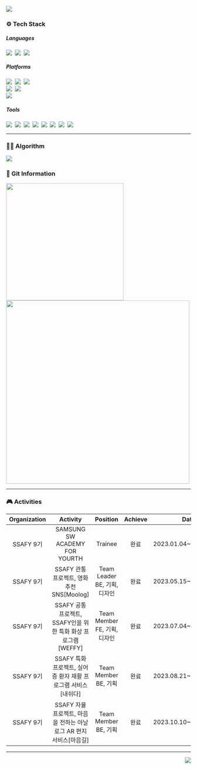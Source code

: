 
<img src="https://capsule-render.vercel.app/api?type=slice&reversal=false&color=gradient&customColorList=0,2,2,5,30)&text=I'M%20YEONJI!&fontSize=40&fontAlign=85&fontAlignY=15&rotate=8&animation=blink&desc=Developer's%20GitHub&descAlign=87&descAlignY=40&"/>
<div>
  <p align="center">
    <h3>⚙ Tech Stack</h3>
    <div>
    <h5>Languages</h5>
    <img src="https://img.shields.io/badge/Java-orange?style=flat-square&logo=java&logoColor=white"/></a>&nbsp
    <img src="https://img.shields.io/badge/Python-3766AB?style=flat-square&logo=Python&logoColor=white"/></a>&nbsp
    <img src="https://img.shields.io/badge/JavaScript-yellow?style=flat-square&logo=javascript&logoColor=white"/></a>&nbsp
    </div>
    <div>
    <h5>Platforms</h5>
    <img src="https://img.shields.io/badge/Spring-6DB33F?style=flat-square&logo=Spring&logoColor=white"/></a>&nbsp
    <img src="https://img.shields.io/badge/Spring Boot-6DB33F?style=flat-square&logo=Spring Boot&logoColor=white"/></a>&nbsp  
    <img src="https://img.shields.io/badge/Django-092E20?style=flat-square&logo=Django&logoColor=white"/></a>&nbsp 
    </div>
    <div>
    <img src="https://img.shields.io/badge/React-61DAFB?style=flat-square&logo=react&logoColor=white"/></a>&nbsp
    <img src="https://img.shields.io/badge/Vue.js-4FC08D?style=flat-square&logo=Vue.js&logoColor=white"/></a>&nbsp
    </div>
    <div>
    <img src="https://img.shields.io/badge/MySQL-4479A1?style=flat-square&logo=MySQL&logoColor=white"/></a>&nbsp
    </div>
    <div>
    <h5>Tools</h5>
    <img src="https://img.shields.io/badge/IntelliJ-000000?style=flat-square&logo=IntelliJidea&logoColor=white"/></a>&nbsp
    <img src="https://img.shields.io/badge/Pycharm-000000?style=flat-square&logo=pycharm&logoColor=white"/></a>&nbsp  
    <img src="https://img.shields.io/badge/Visual Studio Code-007ACC?style=flat-square&logo=visualstudiocode&logoColor=white"/></a>&nbsp 
    <img src="https://img.shields.io/badge/Tomcat-F8DC75?style=flat-square&logo=apachetomcat&logoColor=ffffff"/></a>&nbsp
    <img src="https://img.shields.io/badge/GitHub-181717?style=flat-square&logo=github&logoColor=ffffff"/></a>&nbsp
    <img src="https://img.shields.io/badge/GitLab-FC6D26?style=flat-square&logo=gitlab&logoColor=ffffff"/></a>&nbsp
    <img src="https://img.shields.io/badge/Jira-0052CC?style=flat-square&logo=jira&logoColor=ffffff"/></a>&nbsp
    <img src="https://img.shields.io/badge/Notion-000000?style=flat-square&logo=notion&logoColor=ffffff"/></a>&nbsp
    </div>
  </p>
</div>
<hr>
<div>
  <h3>🤹‍♀️ Algorithm</h3>
  <img src="http://mazassumnida.wtf/api/v2/generate_badge?boj=duswl0220">
</div>
<div>
  <h3>📑 Git Information</h3>
  <p>
  <img width=320 src="https://github-readme-stats.vercel.app/api/top-langs/?username=YEOM2YEOM2&layout=donut&theme=radical">
  <img width=500 src="https://streak-stats.demolab.com?user=YEOM2YEOM2&theme=react&hide_border=true&border_radius=5.5&date_format=M%20j%5B%2C%20Y%5D">
  </p>
</div>
<hr>
<div>
  <h3>🎮 Activities</h3>
  
  |Organization|Activity|Position|Achieve|Date|
  |:---:|:---:|:---:|:---:|:---:|
  |SSAFY 9기|SAMSUNG SW ACADEMY FOR YOURTH|Trainee|완료|2023.01.04~2023.12.29|
  |SSAFY 9기|SSAFY 관통 프로젝트, 영화 추천 SNS[Moolog]|Team Leader<br> BE, 기획, 디자인|완료|2023.05.15~2023.05.26|
  |SSAFY 9기|SSAFY 공통 프로젝트, SSAFY인을 위한 특화 화상 프로그램[WEFFY]|Team Member<br> FE, 기획, 디자인|완료|2023.07.04~2023.08.18|
  |SSAFY 9기|SSAFY 특화 프로젝트, 실어증 환자 재활 프로그램 서비스[내쉬다]|Team Member<br> BE, 기획|완료|2023.08.21~2023.10.06|
  |SSAFY 9기|SSAFY 자율 프로젝트, 마음을 전하는 아날로그 AR 편지 서비스[마음길]|Team Member<br> BE, 기획|완료|2023.10.10~2023.11.17|
</div>
<hr>
<div align="right">
  <a href="https://hits.seeyoufarm.com"><img src="https://hits.seeyoufarm.com/api/count/incr/badge.svg?url=https%3A%2F%2Fgithub.com%2FYEOM2YEOM2&count_bg=%23F0F0F0&title_bg=%23FFCFCF&icon=youtubegaming.svg&icon_color=%23C84343&title=hits&edge_flat=false"/></a>
</div>

